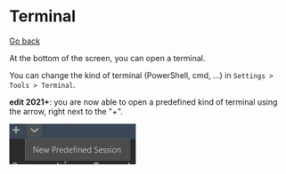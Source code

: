 # Terminal

[Go back](../menus.md)

At the bottom of the screen, you can open a terminal.

You can change the kind of terminal (PowerShell, cmd, ...) in `Settings > Tools > Terminal`.

**edit 2021+**: you are now able to open a predefined kind of terminal using the arrow, right next to the "+".

![](terminal/arrow.png)
